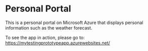 # Personal Portal

This is a personal portal on Microsoft Azure that displays personal information such as the weather forecast.

To see the app in action, please go to:
https://mytestingprototypeapp.azurewebsites.net/
